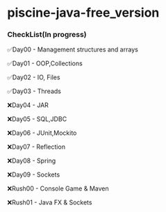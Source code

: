 # piscine-java-free_version
### CheckList(In progress)
✅Day00 - Management structures and arrays

✅Day01 - OOP,Collections

✅Day02 - IO, Files

✅Day03 - Threads

❌Day04 - JAR 

❌Day05 - SQL,JDBC

❌Day06 - JUnit,Mockito

❌Day07 - Reflection

❌Day08 - Spring

❌Day09 - Sockets

❌Rush00 - Console Game & Maven

❌Rush01 - Java FX & Sockets

